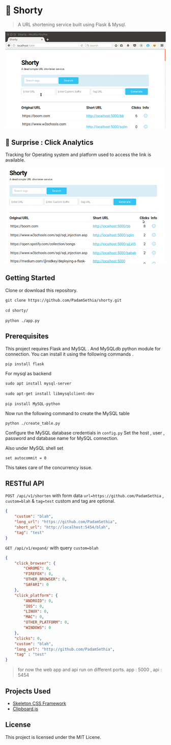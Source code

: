 #  :link: Shorty

> A URL shortening service built using Flask & Mysql. 

![Demo image of Shorty](./desc/hero_final.gif)


## :tada: Surprise : Click Analytics 

Tracking for Operating system and platform used to access the link is available.


![Demo image for analytics](./desc/ana_demo.gif)

## Getting Started

Clone or download this repository.

```
git clone https://github.com/PadamSethia/shorty.git

cd shorty/

python ./app.py
```

## Prerequisites

This project requires Flask and MySQL . 
And MySQLdb python module for connection.
You can install it using the following commands . 

```
pip install flask

```
For mysql as backend

```
sudo apt install mysql-server

sudo apt-get install libmysqlclient-dev

pip install MySQL-python
```

Now run the following command to create the MySQL table 

```
python ./create_table.py
```

Configure the MySQL database credentials in `config.py`
Set the host , user , password and database name for MySQL connection.

Also under MySQL shell set 

```
set autocommit = 0
```

This takes care of the concurrency issue.

## RESTful API


`POST /api/v1/shorten` with form data `url=https://github.com/PadamSethia` , `custom=blah` & `tag=test` custom and tag are optional.


```json
{
    "custom": "blah",
    "long_url": "https://github.com/PadamSethia",
    "short_url": "http://localhost:5454/blah",
    "tag": "test" 
}
```


`GET /api/v1/expand/` with query `custom=blah`


```json
{
    "click_browser": {
        "CHROME": 0,
        "FIREFOX": 0,
        "OTHER_BROWSER": 0,
        "SAFARI": 0
    },
    "click_platform": {
        "ANDROID": 0,
        "IOS": 0,
        "LINUX": 0,
        "MAC": 0,
        "OTHER_PLATFORM": 0,
        "WINDOWS": 0
    },
    "clicks": 0,
    "custom": "blah",
    "long_url": "http://github.com/PadamSethia",
    "tag" : "test"
}
```


>for now the web app and api run on different ports.
>app : 5000 , api : 5454 

## Projects Used
* [Skeleton CSS Framework](http://getskeleton.com)
* [Clipboard.js](https://clipboardjs.com)

## License
This project is licensed under the MIT Licene.
